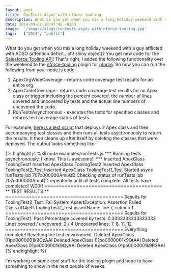 ```yaml
---
layout: post
title:  RunTests Async with nforce-tooling
description: What do you get when you mix a long holiday weekend with a guy afflicted with ADSO (attention deficit...oh! shiny object)? You get new code for the  Salesforce Tooling API ! Thats right, I added the following functionality over the weekend to the  nforce-tooling plugin for  nforce . So now you can run the following from your node.js code- 1. ApexOrgWideCoverage - returns code coverage test results for an entire org. 2. ApexCodeCoverage - returns code coverage test results for an Apex class or   
date: 2014-09-02 18:47:42 +0300
image:  '/images/slugs/runtests-async-with-nforce-tooling.jpg'
tags:   ["2014", "public"]
---
```

<p>What do you get when you mix a long holiday weekend with a guy afflicted with ADSO (attention deficit...oh! shiny object)? You get new code for the <a href="http://www.salesforce.com/us/developer/docs/api_toolingpre/api_tooling.pdf">Salesforce Tooling API</a>! That's right, I added the following functionality over the weekend to the <a href="https://github.com/jeffdonthemic/nforce-tooling">nforce-tooling</a> plugin for <a href="https://github.com/kevinohara80/nforce">nforce</a>. So now you can run the following from your node.js code:</p>
<ol>
<li>ApexOrgWideCoverage - returns code coverage test results for an entire org.</li>
<li>ApexCodeCoverage - returns code coverage test results for an Apex class or trigger including the percent covered, the number of lines covered and uncovered by tests and the actual line numbers of uncovered the code.</li>
<li>RunTestsAsynchronous - executes the tests for specified classes and returns test coverage status of tests.</li>
</ol>
<p>For example, <a href="https://github.com/jeffdonthemic/nforce-tooling/blob/master/examples/runTests.js">here is a test script</a> that deploys 2 Apex class and their accompanying test classes and then runs all tests asychronously to return the results. It then cleans up after itself by deleting the classes that were deployed. The output looks something like:</p>
{% highlight js %}$ node examples/runTests.js
*** Running tests asynchronously. I know. This is awesome!! ***
Inserted ApexClass ToolingTest1
Inserted ApexClass ToolingTest2
Inserted ApexClass ToolingTest2_Test
Inserted ApexClass ToolingTest1_Test
Started async runTests job 707o000000AmuQD
Checking status of runTests job 707o000000AmuQD repeatedly until all tests complete.
All tests have completed! W00t!
========================================
** TEST RESULTS **
========================================
Results for ToolingTest2_Test: Fail
  System.AssertException: Assertion Failed
  Class.df14jeff.ToolingTest2_Test.assertName: line 7, column 1
========================================
Results for ToolingTest1: Pass
  Percentage covered by tests: 0.3333333333333333
  Lines covered / uncovered: 2 / 4
  Uncovered lines: 7, 8, 11, 12
========================================
Everything complete! Resetting the test environment.
Deleted ApexClass 01po0000001k9QzAAI
Deleted ApexClass 01po0000001k9QtAAI
Deleted ApexClass 01po0000001k9QyAAI
Deleted ApexClass 01po0000001k9R3AAI
{% endhighlight %}
<p>I'm working on some cool stuff for the tooling plugin and hope to have something to show in the next couple of weeks.</p>

